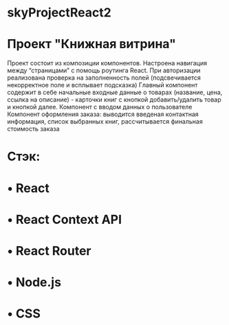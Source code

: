 # skyProjectReact2
# Проект "Книжная витрина"

Проект состоит из композиции компонентов. Настроена навигация между “страницами” с помощь роутинга React.
При авторизации реализована проверка на заполненность полей (подсвечивается некорректное поле и всплывает подсказка)
Главный компонент содержит в себе начальные входные данные о товарах (название, цена, ссылка на описание) - карточки книг с кнопкой добавить/удалить товар и кнопкой далее.
Компонент с вводом данных о пользователе
Компонент оформления заказа: выводится введеная контактная информация, список выбранных книг, рассчитывается финальная стоимость заказа

# Стэк:
# • React
# • React Context API
# • React Router
# • Node.js
# • CSS
